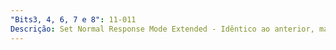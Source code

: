 ```yaml
---
"Bits3, 4, 6, 7 e 8": 11-011
Descrição: Set Normal Response Mode Extended - Idêntico ao anterior, mas com campo de controle de 16 bits.
---
```

